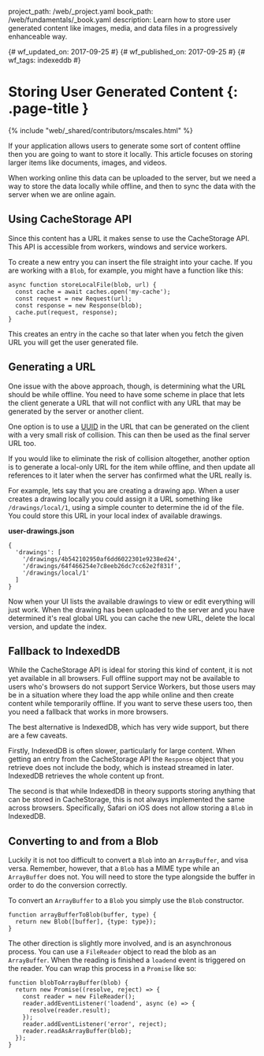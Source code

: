 project_path: /web/_project.yaml
book_path: /web/fundamentals/_book.yaml
description: Learn how to store user generated content like images, media, and data files in a progressively enhanceable way.

{# wf_updated_on: 2017-09-25 #}
{# wf_published_on: 2017-09-25 #}
{# wf_tags: indexeddb #}

# Storing User Generated Content {: .page-title }

{% include "web/_shared/contributors/mscales.html" %}

If your application allows users to generate some sort of content offline then you are going to want
to store it locally. This article focuses on storing larger items like documents, images, and
videos.

When working online this data can be uploaded to the server, but we need a way to store the data
locally while offline, and then to sync the data with the server when we are online again.

## Using CacheStorage API
Since this content has a URL it makes sense to use the CacheStorage API. This API is accessible from
workers, windows and service workers.

To create a new entry you can insert the file straight into your cache. If you are working with a
`Blob`, for example, you might have a function like this:

    async function storeLocalFile(blob, url) {
      const cache = await caches.open('my-cache');
      const request = new Request(url);
      const response = new Response(blob);
      cache.put(request, response);
    }

This creates an entry in the cache so that later when you fetch the given URL you will get the user
generated file.

## Generating a URL
One issue with the above approach, though, is determining what the URL should be while offline. You
need to have some scheme in place that lets the client generate a URL that will not conflict with
any URL that may be generated by the server or another client.

One option is to use a [UUID](https://en.wikipedia.org/wiki/Universally_unique_identifier) in the
URL that can be generated on the client with a very small risk of collision. This can then be used
as the final server URL too.

If you would like to eliminate the risk of collision altogether, another option is to generate a
local-only URL for the item while offline, and then update all references to it later when the
server has confirmed what the URL really is.

For example, lets say that you are creating a drawing app. When a user creates a drawing locally you
could assign it a URL something like `/drawings/local/1`, using a simple counter to determine the id
of the file. You could store this URL in your local index of available drawings.

**user-drawings.json**

    {
      'drawings': [
        '/drawings/4b542102950af6dd6022301e9238ed24',
        '/drawings/64f466254e7c8eeb26dc7cc62e2f831f',
        '/drawings/local/1'
      ]
    }

Now when your UI lists the available drawings to view or edit everything will just work. When the
drawing has been uploaded to the server and you have determined it's real global URL you can cache
the new URL, delete the local version, and update the index.

## Fallback to IndexedDB
While the CacheStorage API is ideal for storing this kind of content, it is not yet available in all
browsers. Full offline support may not be available to users who's browsers do not support Service
Workers, but those users may be in a situation where they load the app while online and then create
content while temporarily offline. If you want to serve these users too, then you need a fallback
that works in more browsers.

The best alternative is IndexedDB, which has very wide support, but there are a few caveats.

Firstly, IndexedDB is often slower, particularly for large content. When getting an entry from the
CacheStorage API the `Response` object that you retrieve does not include the body, which is instead
streamed in later. IndexedDB retrieves the whole content up front.

The second is that while IndexedDB in theory supports storing anything that can be stored in
CacheStorage, this is not always implemented the same across browsers. Specifically, Safari on iOS
does not allow storing a `Blob` in IndexedDB.

## Converting to and from a Blob
Luckily it is not too difficult to convert a `Blob` into an `ArrayBuffer`, and visa versa. Remember,
however, that a `Blob` has a MIME type while an `ArrayBuffer` does not. You will need to store the
type alongside the buffer in order to do the conversion correctly.

To convert an `ArrayBuffer` to a `Blob` you simply use the `Blob` constructor.

    function arrayBufferToBlob(buffer, type) {
      return new Blob([buffer], {type: type});
    }

The other direction is slightly more involved, and is an asynchronous process. You can use a
`FileReader` object to read the blob as an `ArrayBuffer`. When the reading is finished a `loadend`
event is triggered on the reader. You can wrap this process in a `Promise` like so:

    function blobToArrayBuffer(blob) {
      return new Promise((resolve, reject) => {
        const reader = new FileReader();
        reader.addEventListener('loadend', async (e) => {
          resolve(reader.result);
        });
        reader.addEventListener('error', reject);
        reader.readAsArrayBuffer(blob);
      });
    }
